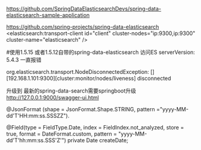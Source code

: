 
https://github.com/SpringDataElasticsearchDevs/spring-data-elasticsearch-sample-application

https://github.com/spring-projects/spring-data-elasticsearch
 <elasticsearch:transport-client id="client" cluster-nodes="ip:9300,ip:9300" cluster-name="elasticsearch" />
 
 
 #使用1.5.15 或者1.5.12自带的spring-data-elasticsearch
 访问ES serverVersion: 5.4.3 一直报错
 
org.elasticsearch.transport.NodeDisconnectedException: [][192.168.1.101:9300][cluster:monitor/nodes/liveness] disconnected

升级到 最新的spring-data-search需要springboot升级
http://127.0.0.1:9000/swagger-ui.html

@JsonFormat (shape = JsonFormat.Shape.STRING, pattern ="yyyy-MM-dd'T'HH:mm:ss.SSSZZ"). 

@Field(type = FieldType.Date, index = FieldIndex.not_analyzed, store = true, 
            format = DateFormat.custom, pattern = "yyyy-MM-dd'T'hh:mm:ss.SSS'Z'")
    private Date createDate;